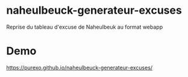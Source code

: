 # naheulbeuck-generateur-excuses
Reprise du tableau d'excuse de Naheulbeuk au format webapp

# Demo
https://purexo.github.io/naheulbeuck-generateur-excuses/